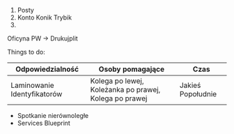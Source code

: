 1. Posty
1. Konto Konik Trybik
1. 

Oficyna PW -> Drukujplit

Things to do:

| Odpowiedzialność            | Osoby pomagające                                       | Czas              |
|-----------------------------|--------------------------------------------------------|-------------------|
| Laminowanie Identyfikatorów | Kolega po lewej, Koleżanka po prawej, Kolega po prawej | Jakieś Popołudnie |

- Spotkanie nierównoległe
- Services Blueprint
